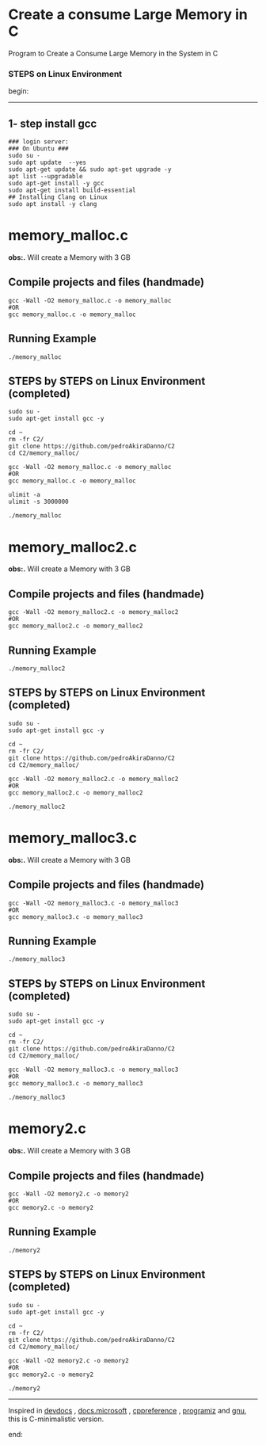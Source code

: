 # Create a consume Large Memory in C


Program to Create a Consume Large Memory in the System in C








### STEPS on Linux Environment 


begin:


---



## 1- step install gcc
	### login server: 
	### On Ubuntu ### 
	sudo su - 
	sudo apt update  --yes
	sudo apt-get update && sudo apt-get upgrade -y
	apt list --upgradable
    sudo apt-get install -y gcc
	sudo apt-get install build-essential	
	## Installing Clang on Linux
	sudo apt install -y clang 





# memory_malloc.c
**obs:.** 
	Will create a Memory with 3 GB

## Compile projects and files (handmade)
	gcc -Wall -O2 memory_malloc.c -o memory_malloc
	#OR
	gcc memory_malloc.c -o memory_malloc    	




## Running Example
	./memory_malloc   




## STEPS by STEPS on Linux Environment (completed)
    sudo su - 
    sudo apt-get install gcc -y

    cd ~
    rm -fr C2/
    git clone https://github.com/pedroAkiraDanno/C2
    cd C2/memory_malloc/

	gcc -Wall -O2 memory_malloc.c -o memory_malloc
	#OR
	gcc memory_malloc.c -o memory_malloc    

	ulimit -a
	ulimit -s 3000000

	./memory_malloc   
















# memory_malloc2.c
**obs:.** 
	Will create a Memory with 3 GB

## Compile projects and files (handmade)
	gcc -Wall -O2 memory_malloc2.c -o memory_malloc2
	#OR
	gcc memory_malloc2.c -o memory_malloc2    	




## Running Example
	./memory_malloc2   




## STEPS by STEPS on Linux Environment (completed)
    sudo su - 
    sudo apt-get install gcc -y

    cd ~
    rm -fr C2/
    git clone https://github.com/pedroAkiraDanno/C2
    cd C2/memory_malloc/

	gcc -Wall -O2 memory_malloc2.c -o memory_malloc2
	#OR
	gcc memory_malloc2.c -o memory_malloc2    

	./memory_malloc2   


















# memory_malloc3.c
**obs:.** 
	Will create a Memory with 3 GB

## Compile projects and files (handmade)
	gcc -Wall -O2 memory_malloc3.c -o memory_malloc3
	#OR
	gcc memory_malloc3.c -o memory_malloc3    	




## Running Example
	./memory_malloc3   




## STEPS by STEPS on Linux Environment (completed)
    sudo su - 
    sudo apt-get install gcc -y

    cd ~
    rm -fr C2/
    git clone https://github.com/pedroAkiraDanno/C2
    cd C2/memory_malloc/

	gcc -Wall -O2 memory_malloc3.c -o memory_malloc3
	#OR
	gcc memory_malloc3.c -o memory_malloc3    

	./memory_malloc3   






























# memory2.c
**obs:.** 
	Will create a Memory with 3 GB

## Compile projects and files (handmade)
	gcc -Wall -O2 memory2.c -o memory2
	#OR
	gcc memory2.c -o memory2    	




## Running Example
	./memory2   




## STEPS by STEPS on Linux Environment (completed)
    sudo su - 
    sudo apt-get install gcc -y

    cd ~
    rm -fr C2/
    git clone https://github.com/pedroAkiraDanno/C2
    cd C2/memory_malloc/

	gcc -Wall -O2 memory2.c -o memory2
	#OR
	gcc memory2.c -o memory2    

	./memory2   








---
Inspired in [devdocs](https://devdocs.io/c/) , [docs.microsoft](https://docs.microsoft.com/en-us/cpp/c-language/?view=msvc-170) , [cppreference](https://en.cppreference.com/w/c/language) , [programiz](https://www.programiz.com/c-programming) and [gnu](https://www.gnu.org/software/gnu-c-manual/gnu-c-manual.html), this is C-minimalistic version.




end: